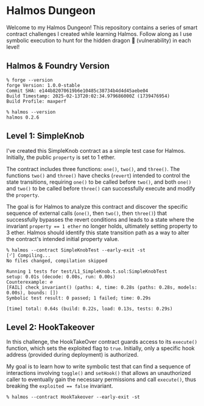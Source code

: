 # Halmos Dungeon

Welcome to my Halmos Dungeon! This repository contains a series of smart
contract challenges I created while learning Halmos. Follow along as I use
symbolic execution to hunt for the hidden dragon 🐲 (vulnerability) in each
level!

## Halmos & Foundry Version

```shell
% forge --version
forge Version: 1.0.0-stable
Commit SHA: e144b82070619b6e10485c38734b4d4d45aebe04
Build Timestamp: 2025-02-13T20:02:34.979686000Z (1739476954)
Build Profile: maxperf

% halmos --version
halmos 0.2.6
```

## Level 1: SimpleKnob

I've created this SimpleKnob contract as a simple test case for Halmos.
Initially, the public `property` is set to 1 ether.

The contract includes three functions: `one()`, `two()`, and `three()`.
The functions `two()` and `three()` have checks (`revert`) intended to control
the state transitions, requiring `one()` to be called before `two()`, and both
`one()` and `two()` to be called before `three()` can successfully execute and
modify the `property`.

The goal is for Halmos to analyze this contract and discover the specific sequence
of external calls (`one()`, then `two()`, then `three()`) that successfully
bypasses the revert conditions and leads to a state where the invariant
`property == 1 ether` no longer holds, ultimately setting property to 3 ether.
Halmos should identify this state transition path as a way to alter the contract's
intended initial property value.

```shell
% halmos --contract SimpleKnobTest --early-exit -st
[⠊] Compiling...
No files changed, compilation skipped

Running 1 tests for test/L1_SimpleKnob.t.sol:SimpleKnobTest
setup: 0.01s (decode: 0.00s, run: 0.00s)
Counterexample: ∅
[FAIL] check_invariant() (paths: 4, time: 0.28s (paths: 0.28s, models: 0.00s), bounds: [])
Symbolic test result: 0 passed; 1 failed; time: 0.29s

[time] total: 0.64s (build: 0.22s, load: 0.13s, tests: 0.29s)
```

## Level 2: HookTakeover

In this challenge, the HookTakeOver contract guards access to its `execute()`
function, which sets the exploited flag to `true`. Initially, only a specific
hook address (provided during deployment) is authorized.

My goal is to learn how to write symbolic test that can find a sequence of interactions
involving `toggle()` and `setHook()` that allows an unauthorized caller to eventually
gain the necessary permissions and call `execute()`, thus breaking the
`exploited == false` invariant.

```shell
% halmos --contract HookTakeover --early-exit -st
```
